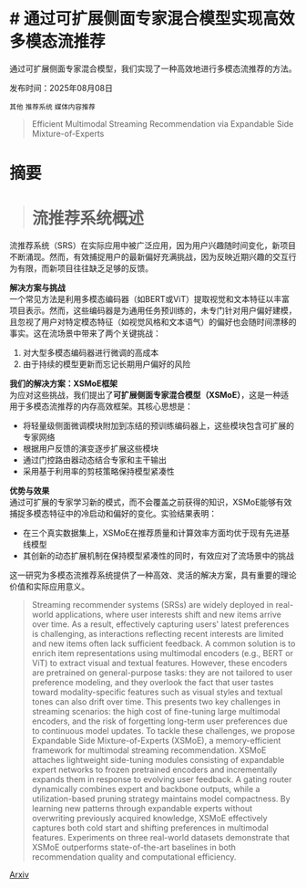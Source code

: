 # # 通过可扩展侧面专家混合模型实现高效多模态流推荐
通过可扩展侧面专家混合模型，我们实现了一种高效地进行多模态流推荐的方法。

发布时间：2025年08月08日

`其他` `推荐系统` `媒体内容推荐`

> Efficient Multimodal Streaming Recommendation via Expandable Side Mixture-of-Experts

# 摘要

> # 流推荐系统概述
流推荐系统（SRS）在实际应用中被广泛应用，因为用户兴趣随时间变化，新项目不断涌现。然而，有效捕捉用户的最新偏好充满挑战，因为反映近期兴趣的交互行为有限，而新项目往往缺乏足够的反馈。

**解决方案与挑战**  
一个常见方法是利用多模态编码器（如BERT或ViT）提取视觉和文本特征以丰富项目表示。然而，这些编码器是为通用任务预训练的，未专门针对用户偏好建模，且忽视了用户对特定模态特征（如视觉风格和文本语气）的偏好也会随时间漂移的事实。这在流场景中带来了两个关键挑战：
1. 对大型多模态编码器进行微调的高成本
2. 由于持续的模型更新而忘记长期用户偏好的风险

**我们的解决方案：XSMoE框架**  
为应对这些挑战，我们提出了**可扩展侧面专家混合模型（XSMoE）**，这是一种适用于多模态流推荐的内存高效框架。其核心思想是：
- 将轻量级侧面微调模块附加到冻结的预训练编码器上，这些模块包含可扩展的专家网络
- 根据用户反馈的演变逐步扩展这些模块
- 通过门控路由器动态结合专家和主干输出
- 采用基于利用率的剪枝策略保持模型紧凑性

**优势与效果**  
通过可扩展的专家学习新的模式，而不会覆盖之前获得的知识，XSMoE能够有效捕捉多模态特征中的冷启动和偏好的变化。实验结果表明：
- 在三个真实数据集上，XSMoE在推荐质量和计算效率方面均优于现有先进基线模型
- 其创新的动态扩展机制在保持模型紧凑性的同时，有效应对了流场景中的挑战

这一研究为多模态流推荐系统提供了一种高效、灵活的解决方案，具有重要的理论价值和实际应用意义。

> Streaming recommender systems (SRSs) are widely deployed in real-world applications, where user interests shift and new items arrive over time. As a result, effectively capturing users' latest preferences is challenging, as interactions reflecting recent interests are limited and new items often lack sufficient feedback. A common solution is to enrich item representations using multimodal encoders (e.g., BERT or ViT) to extract visual and textual features. However, these encoders are pretrained on general-purpose tasks: they are not tailored to user preference modeling, and they overlook the fact that user tastes toward modality-specific features such as visual styles and textual tones can also drift over time. This presents two key challenges in streaming scenarios: the high cost of fine-tuning large multimodal encoders, and the risk of forgetting long-term user preferences due to continuous model updates.
  To tackle these challenges, we propose Expandable Side Mixture-of-Experts (XSMoE), a memory-efficient framework for multimodal streaming recommendation. XSMoE attaches lightweight side-tuning modules consisting of expandable expert networks to frozen pretrained encoders and incrementally expands them in response to evolving user feedback. A gating router dynamically combines expert and backbone outputs, while a utilization-based pruning strategy maintains model compactness. By learning new patterns through expandable experts without overwriting previously acquired knowledge, XSMoE effectively captures both cold start and shifting preferences in multimodal features. Experiments on three real-world datasets demonstrate that XSMoE outperforms state-of-the-art baselines in both recommendation quality and computational efficiency.

[Arxiv](https://arxiv.org/abs/2508.05993)